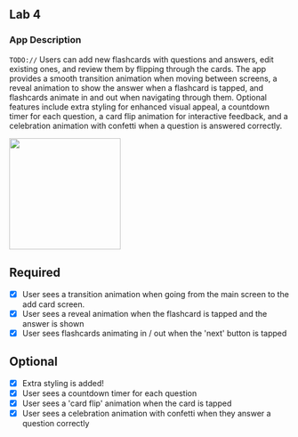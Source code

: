 ## Lab 4

### App Description
`TODO://` Users can add new flashcards with questions and answers, edit existing ones, and review them by flipping through the cards. The app provides a smooth transition animation when moving between screens, a reveal animation to show the answer when a flashcard is tapped, and flashcards animate in and out when navigating through them. Optional features include extra styling for enhanced visual appeal, a countdown timer for each question, a card flip animation for interactive feedback, and a celebration animation with confetti when a question is answered correctly.

<img src="https://github.com/JonaNathan7/FlashCard3/blob/main/Enregistrement%20d’écran%2C%20le%202024-04-13%20à%2017.55.27.gif" width=200><br>

## Required
- [x] User sees a transition animation when going from the main screen to the add card screen.
- [x] User sees a reveal animation when the flashcard is tapped and the answer is shown
- [x] User sees flashcards animating in / out when the 'next' button is tapped

## Optional
- [x] Extra styling is added!
- [x] User sees a countdown timer for each question
- [x] User sees a 'card flip' animation when the card is tapped
- [x] User sees a celebration animation with confetti when they answer a question correctly
